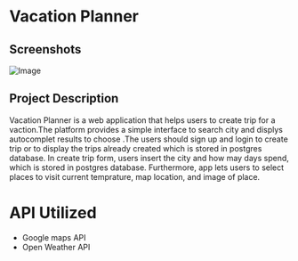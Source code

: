 # Vacation Planner

## Screenshots
![Image](https://user-images.githubusercontent.com/56299775/76396478-99ac6600-634f-11ea-8a35-8e57b25bcc8b.png")

## Project Description

Vacation Planner is a web application that helps users to create trip for a vaction.The platform provides a simple interface to search city and displys autocomplet results to choose .The users should sign up and login to create trip or to display the trips already created which is stored in postgres database. In create trip form, users insert the city and how may days spend, which is stored in postgres database. Furthermore, app lets  users to select places to visit current temprature, map location, and image of place. 



# API Utilized
- Google maps API  
- Open Weather API 